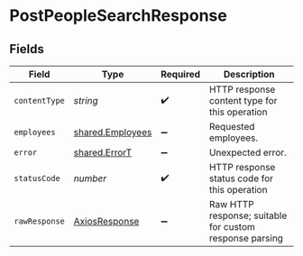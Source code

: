 # PostPeopleSearchResponse


## Fields

| Field                                                       | Type                                                        | Required                                                    | Description                                                 |
| ----------------------------------------------------------- | ----------------------------------------------------------- | ----------------------------------------------------------- | ----------------------------------------------------------- |
| `contentType`                                               | *string*                                                    | :heavy_check_mark:                                          | HTTP response content type for this operation               |
| `employees`                                                 | [shared.Employees](../../../sdk/models/shared/employees.md) | :heavy_minus_sign:                                          | Requested employees.                                        |
| `error`                                                     | [shared.ErrorT](../../../sdk/models/shared/errort.md)       | :heavy_minus_sign:                                          | Unexpected error.                                           |
| `statusCode`                                                | *number*                                                    | :heavy_check_mark:                                          | HTTP response status code for this operation                |
| `rawResponse`                                               | [AxiosResponse](https://axios-http.com/docs/res_schema)     | :heavy_minus_sign:                                          | Raw HTTP response; suitable for custom response parsing     |